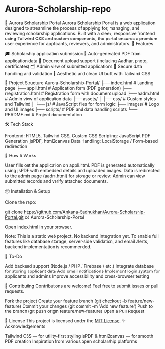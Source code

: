 # Aurora-Scholarship-repo
🌟 Aurora Scholarship Portal
Aurora Scholarship Portal is a web application designed to streamline the process of applying for, managing, and reviewing scholarship applications. Built with a sleek, responsive frontend using Tailwind CSS and custom components, the portal ensures a premium user experience for applicants, reviewers, and administrators.
🚀 Features

🎓 Scholarship application submission
📄 Auto-generated PDF from application data
📁 Document upload support (including Aadhar, photo, certificates)
🗂 Admin view of submitted applications
🔐 Secure data handling and validation
🧾 Aesthetic and clean UI built with Tailwind CSS

📁 Project Structure
Aurora-Scholarship-Portal/
├── index.html              # Landing page
├── appli.html              # Application form (PDF generation)
├── rregistration.html      # Registration form with document upload
├── aadm.html               # Admin view of application data
├── assets/
│   ├── css/                # Custom styles and Tailwind
│   └── js/                 # JavaScript files for form logic
├── images/                 # Logo and UI images
├── scripts/                # PDF and data handling scripts
└── README.md               # Project documentation

    
🛠 Tech Stack

Frontend: HTML5, Tailwind CSS, Custom CSS
Scripting: JavaScript
PDF Generation: jsPDF, html2canvas
Data Handling: LocalStorage / Form-based redirection

📝 How It Works

User fills out the application on appli.html.
PDF is generated automatically using jsPDF with embedded details and uploaded images.
Data is redirected to the admin page (aadm.html) for storage or review.
Admin can view submitted records and verify attached documents.

📦 Installation & Setup

Clone the repo:

git clone https://github.com/Ankana-Sadhukhan/Aurora-Scholarship-Portal.git
cd Aurora-Scholarship-Portal
    
Open index.html in your browser.

Note: This is a static web project. No backend integration yet. To enable full features like database storage, server-side validation, and email alerts, backend implementation is recommended.

🧩 To-Do

 Add backend support (Node.js / PHP / Firebase / etc.)
 Integrate database for storing applicant data
 Add email notifications
 Implement login system for applicants and admins
 Improve accessibility and cross-browser testing

🤝 Contributing
Contributions are welcome! Feel free to submit issues or pull requests.

Fork the project
Create your feature branch (git checkout -b feature/new-feature)
Commit your changes (git commit -m 'Add new feature')
Push to the branch (git push origin feature/new-feature)
Open a Pull Request

📄 License
This project is licensed under the [MIT License](LICENSE).
✨ Acknowledgements

Tailwind CSS — for utility-first styling
jsPDF & html2canvas — for smooth PDF creation
Inspiration from various open scholarship platforms

